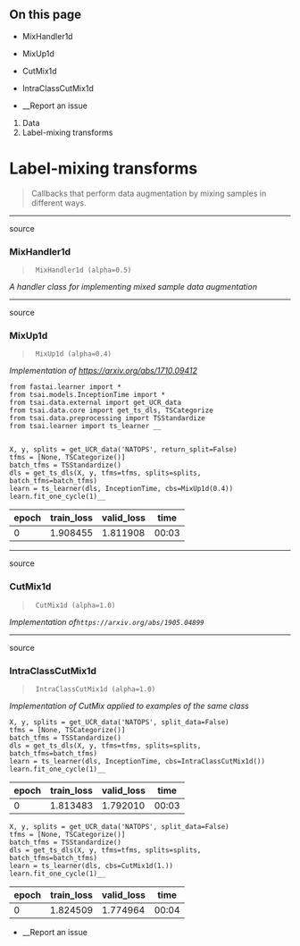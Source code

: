 ## On this page

  * MixHandler1d
  * MixUp1d
  * CutMix1d
  * IntraClassCutMix1d



  * __Report an issue



  1. Data
  2. Label-mixing transforms



# Label-mixing transforms

> Callbacks that perform data augmentation by mixing samples in different ways.

* * *

source

### MixHandler1d

> 
>      MixHandler1d (alpha=0.5)

_A handler class for implementing mixed sample data augmentation_

* * *

source

### MixUp1d

> 
>      MixUp1d (alpha=0.4)

_Implementation of https://arxiv.org/abs/1710.09412_
    
    
    from fastai.learner import *
    from tsai.models.InceptionTime import *
    from tsai.data.external import get_UCR_data
    from tsai.data.core import get_ts_dls, TSCategorize
    from tsai.data.preprocessing import TSStandardize
    from tsai.learner import ts_learner __
    
    
    X, y, splits = get_UCR_data('NATOPS', return_split=False)
    tfms = [None, TSCategorize()]
    batch_tfms = TSStandardize()
    dls = get_ts_dls(X, y, tfms=tfms, splits=splits, batch_tfms=batch_tfms)
    learn = ts_learner(dls, InceptionTime, cbs=MixUp1d(0.4))
    learn.fit_one_cycle(1)__

epoch | train_loss | valid_loss | time  
---|---|---|---  
0 | 1.908455 | 1.811908 | 00:03  
  
* * *

source

### CutMix1d

> 
>      CutMix1d (alpha=1.0)

_Implementation of`https://arxiv.org/abs/1905.04899`_

* * *

source

### IntraClassCutMix1d

> 
>      IntraClassCutMix1d (alpha=1.0)

_Implementation of CutMix applied to examples of the same class_
    
    
    X, y, splits = get_UCR_data('NATOPS', split_data=False)
    tfms = [None, TSCategorize()]
    batch_tfms = TSStandardize()
    dls = get_ts_dls(X, y, tfms=tfms, splits=splits, batch_tfms=batch_tfms)
    learn = ts_learner(dls, InceptionTime, cbs=IntraClassCutMix1d())
    learn.fit_one_cycle(1)__

epoch | train_loss | valid_loss | time  
---|---|---|---  
0 | 1.813483 | 1.792010 | 00:03  
      
    
    X, y, splits = get_UCR_data('NATOPS', split_data=False)
    tfms = [None, TSCategorize()]
    batch_tfms = TSStandardize()
    dls = get_ts_dls(X, y, tfms=tfms, splits=splits, batch_tfms=batch_tfms)
    learn = ts_learner(dls, cbs=CutMix1d(1.))
    learn.fit_one_cycle(1)__

epoch | train_loss | valid_loss | time  
---|---|---|---  
0 | 1.824509 | 1.774964 | 00:04  
  
  * __Report an issue


